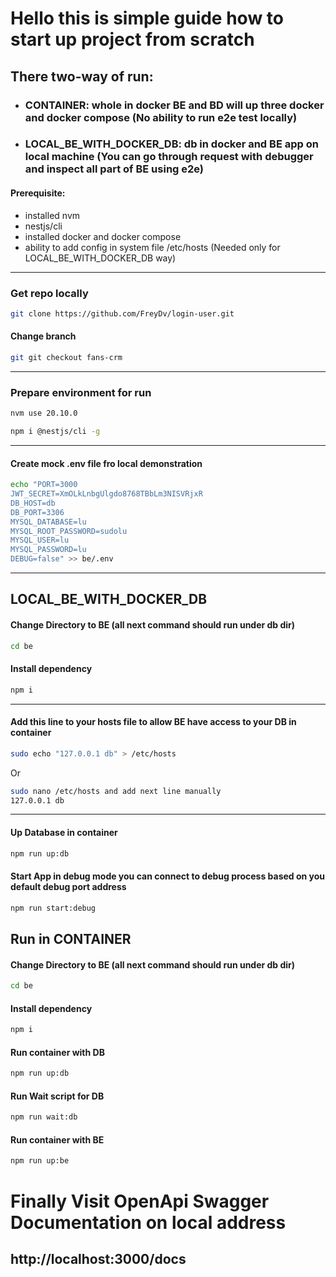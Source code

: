 # Hello this is simple guide how to start up project from scratch
## There two-way of run: 
- ### CONTAINER:  whole in docker BE and BD will up three docker and docker compose (No ability to run e2e test locally)
- ### LOCAL_BE_WITH_DOCKER_DB:  db in docker and BE app on local machine (You can go through request with debugger and inspect all part of BE using e2e)

#### Prerequisite:
- installed nvm
- nestjs/cli
- installed docker and docker compose
- ability to add config in system file /etc/hosts (Needed only for LOCAL_BE_WITH_DOCKER_DB way)

---
### Get repo locally
```bash
git clone https://github.com/FreyDv/login-user.git
```
#### Change branch 
```bash
git git checkout fans-crm
```
---
### Prepare environment for run 
```bash
nvm use 20.10.0
```
```bash
npm i @nestjs/cli -g
```
---
#### Create mock .env file fro local demonstration
```bash
echo "PORT=3000
JWT_SECRET=XmOLkLnbgUlgdo8768TBbLm3NISVRjxR
DB_HOST=db
DB_PORT=3306
MYSQL_DATABASE=lu
MYSQL_ROOT_PASSWORD=sudolu
MYSQL_USER=lu
MYSQL_PASSWORD=lu
DEBUG=false" >> be/.env
```
---
## LOCAL_BE_WITH_DOCKER_DB
#### Change Directory to BE (all next command should run under db dir)
```bash
cd be
```
#### Install dependency 
```bash
npm i 
```
---
#### Add this line to your hosts file to allow BE have access to your DB in container
```bash
sudo echo "127.0.0.1 db" > /etc/hosts
````
Or 
```bash
sudo nano /etc/hosts and add next line manually
127.0.0.1 db
```
---
#### Up Database in container
```bash
npm run up:db
```
#### Start App in debug mode you can connect to debug process based on you default debug port address
```bash
npm run start:debug
```

## Run in CONTAINER
#### Change Directory to BE (all next command should run under db dir)
```bash
cd be
```
#### Install dependency
```bash
npm i 
```

#### Run container with DB
```bash
npm run up:db
```

#### Run Wait script for DB
```bash
npm run wait:db
```

#### Run container with BE
```bash
npm run up:be
```


# Finally Visit OpenApi Swagger Documentation on local address 
## http://localhost:3000/docs


